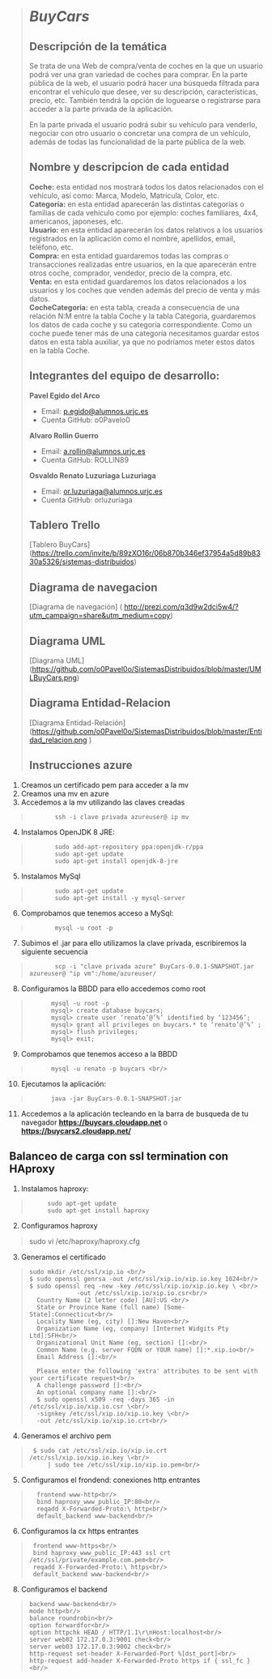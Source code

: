 > # ***BuyCars***
>
> ## Descripción de la temática
> Se trata de una Web de compra/venta de coches en la que un usuario podrá ver una gran variedad de coches para comprar. En la parte pública de la web, el usuario podrá hacer una búsqueda filtrada para encontrar el vehículo que desee, ver su descripción, características, precio, etc. También tendrá la opción de loguearse o registrarse para acceder a la parte privada de la aplicación.
>
> En la parte privada el usuario podrá subir su vehículo para venderlo, negociar con otro usuario o concretar una compra de un vehículo, además de todas las funcionalidad de la parte pública de la web.
>
> ## Nombre y descripcion de cada entidad
> **Coche:** esta entidad nos mostrará todos los datos relacionados con el vehículo, así como: Marca, Modelo, Matricula, Color, etc.<br/>
> **Categoría:** en esta entidad aparecerán las distintas categorías o familias de cada vehículo como por ejemplo: coches familiares, 4x4, americanos, japoneses, etc.<br/>
>**Usuario:** en esta entidad aparecerán los datos relativos a los usuarios registrados en la aplicación como el nombre, apellidos, email, teléfono, etc.<br/>
> **Compra:** en esta entidad guardaremos todas las compras o transacciones realizadas entre usuarios, en la que aparecerán entre otros coche, comprador, vendedor, precio de la compra, etc.<br/>
> **Venta:** en esta entidad guardaremos los datos relacionados a los usuarios y los coches que venden además del precio de venta y más datos.<br/>
> **CocheCategoria:** en esta tabla, creada a consecuencia de una relación N:M entre la tabla Coche y la tabla Categoria, guardaremos los datos de cada coche y su categoría correspondiente. Como un coche puede tener más de una categoría necesitamos guardar estos datos en esta tabla auxiliar, ya que no podríamos meter estos datos en la tabla Coche.<br/>
> 
> ## Integrantes del equipo de desarrollo:
> **Pavel Egido del Arco**<br/>
>   * Email: p.egido@alumnos.urjc.es<br/>
>   * Cuenta GitHub: o0Pavelo0 <br/>
>   
>**Alvaro Rollin Guerro**<br/>
>   * Email:	a.rollin@alumnos.urjc.es<br/>
>   * Cuenta GitHub: ROLLIN89 <br/>
>   
>**Osvaldo Renato	Luzuriaga Luzuriaga**<br/>
>   * Email: or.luzuriaga@alumnos.urjc.es <br/>
>   * Cuenta GitHub: orluzuriaga <br/>
>
> ## Tablero Trello
>  [Tablero BuyCars] (https://trello.com/invite/b/89zXO16r/06b870b346ef37954a5d89b8330a5326/sistemas-distribuidos)
>
> ## Diagrama de navegacion
>  [Diagrama de navegación] ( http://prezi.com/q3d9w2dci5w4/?utm_campaign=share&utm_medium=copy)  
>
>
> ## Diagrama UML
> [Diagrama UML] (https://github.com/o0Pavel0o/SistemasDistribuidos/blob/master/UMLBuyCars.png)
>
>## Diagrama Entidad-Relacion
> [Diagrama Entidad-Relación] (https://github.com/o0Pavel0o/SistemasDistribuidos/blob/master/Entidad_relacion.png )
>
>## Instrucciones azure
1. Creamos un certificado pem para acceder a la mv
2. Creamos una mv en azure
3. Accedemos a la mv utilizando las claves creadas<br/>
>            ssh -i clave privada azureuser@ ip mv
4. Instalamos OpenJDK 8 JRE: <br/>
>            sudo add-apt-repository ppa:openjdk-r/ppa 
>            sudo apt-get update 
>            sudo apt-get install openjdk-8-jre 
 5. Instalamos MySql<br/>
>            sudo apt-get update
>            sudo apt-get install -y mysql-server
 6. Comprobamos que tenemos acceso a MySql:<br/>
>            mysql -u root -p
 7. Subimos el .jar para ello utilizamos la clave privada, escribiremos la siguiente secuencia<br/>
>            scp -i "clave privada azure" BuyCars-0.0.1-SNAPSHOT.jar azureuser@ "ip vm":/home/azureuser/ 
 8. Configuramos la BBDD para ello accedemos como root <br/>
>           mysql -u root -p 
>           mysql> create database buycars; 
>           mysql> create user ‘renato’@’%’ identified by ‘123456’; 
>           mysql> grant all privileges on buycars.* to ‘renato’@’%’ ;
>           mysql> flush privileges;
>           mysql> exit; 
 9. Comprobamos que tenemos acceso a la BBDD <br/>
>           mysql -u renato -p buycars <br/>
10. Ejecutamos la aplicación: 
>           java -jar BuyCars-0.0.1-SNAPSHOT.jar 
11. Accedemos a la aplicación tecleando en la barra de busqueda de tu navegador **https://buycars.cloudapp.net** o **https://buycars2.cloudapp.net/**
>
## Balanceo de carga con ssl termination con HAproxy
1. Instalamos haproxy:<br/>
>          sudo apt-get update
>          sudo apt-get install haproxy
2. Configuramos haproxy <br/>
>    sudo vi /etc/haproxy/haproxy.cfg
3. Generamos el certificado
>     sudo mkdir /etc/ssl/xip.io <br/>
>     $ sudo openssl genrsa -out /etc/ssl/xip.io/xip.io.key 1024<br/>
>     $ sudo openssl req -new -key /etc/ssl/xip.io/xip.io.key \ <br/>
>                  -out /etc/ssl/xip.io/xip.io.csr<br/>
>       Country Name (2 letter code) [AU]:US <br/>
>       State or Province Name (full name) [Some-State]:Connecticut<br/>
>       Locality Name (eg, city) []:New Haven<br/>
>       Organization Name (eg, company) [Internet Widgits Pty Ltd]:SFH<br/>
>       Organizational Unit Name (eg, section) []:<br/>
>       Common Name (e.g. server FQDN or YOUR name) []:*.xip.io<br/>
>       Email Address []:<br/>
>
>       Please enter the following 'extra' attributes to be sent with your certificate request<br/>
>       A challenge password []:<br/>
>       An optional company name []:<br/>
>       $ sudo openssl x509 -req -days 365 -in /etc/ssl/xip.io/xip.io.csr \<br/>
>       -signkey /etc/ssl/xip.io/xip.io.key \<br/>
>       -out /etc/ssl/xip.io/xip.io.crt<br/>
4. Generamos el archivo pem
>      $ sudo cat /etc/ssl/xip.io/xip.io.crt /etc/ssl/xip.io/xip.io.key \<br/>
>          | sudo tee /etc/ssl/xip.io/xip.io.pem<br/>
>
5. Configuramos el frondend: conexiones http entrantes
>       frontend www-http<br/>
>       bind haproxy_www_public_IP:80<br/>
>       reqadd X-Forwarded-Proto:\ http<br/>
>       default_backend www-backend<br/>
6. Configuramos la cx https entrantes
>      frontend www-https<br/>
>      bind haproxy_www_public_IP:443 ssl crt /etc/ssl/private/example.com.pem<br/>
>      reqadd X-Forwarded-Proto:\ https<br/>
>      default_backend www-backend<br/>
>
8. Configuramos el backend
>     backend www-backend<br/>
>     mode http<br/>
>     balance roundrobin<br/>
>     option forwardfor<br/>
>     option httpchk HEAD / HTTP/1.1\r\nHost:localhost<br/>
>     server web02 172.17.0.3:9001 check<br/>
>     server web03 172.17.0.3:9002 check<br/>
>     http-request set-header X-Forwarded-Port %[dst_port]<br/>  
>     http-request add-header X-Forwarded-Proto https if { ssl_fc }<br/>
